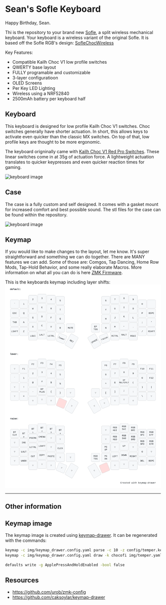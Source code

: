 Sean's Sofle Keyboard
=============== 

Happy Birthday, Sean.

Thi is the repository to your brand new [Sofle](https://github.com/josefadamcik/SofleKeyboard), a split wireless
mechanical keyboard. Your keyboard is a wireless variant of the original Sofle. It is based off the Sofle RGB's design: [SofleChocWireless](https://github.com/josefadamcik/SofleKeyboard)

Key Features:
 * Compatible Kailh Choc V1 low profile switches
 * QWERTY base layout
 * FULLY programable and customizable
 * 3-layer configuratioon
 * OLED Screens
 * Per Key LED Lighting
 * Wireless using a NRF52840
 * 2500mAh battery per keyboard half
 

## Keyboard

This keyboard is designed for low profile Kailh Choc V1 switches. Choc switches generally have shorter actuation. In short, this allows keys to activate even quicker than the classic MX switches. On top of that, low profile keys are thought to be more ergonomic. 

The keyboard origninally came with [Kailh Choc V1 Red Pro Switches](https://www.littlekeyboards.com/products/kailh-choc-pro-low-profile-switches?variant=32328459681859). These linear switches come in at 35g of actuation force. A lightweight actuation translates to quicker keypresses and even quicker reaction times for gaming. 

![keyboard image](img/seankeeb.jpg)

## Case
The case is a fully custom and self designed. It comes with a gasket mount for increased comfort and best possible sound.
The stl files for the case can be found within the repository.

![keyboard image](img/seankeebback.jpg)

## Keymap
If you would like to make changes to the layout, let me know. It's super straightforward and something we can do together. There are MANY features we can add. Some of those are: Comgos, Tap Dancing, Home Row Mods, Tap-Hold Behavior, and some really elaborate Macros. 
More information on what all you can do is here [ZMK Firmware](https://zmk.dev/). 

This is the keyboards keymap including layer shifts:
![keymap image](img/sofle.svg)


______________________________________________________________________________________________
## Other information


## Keymap image

The keymap image is created using [keymap-drawer](https://github.com/caksoylar/keymap-drawer).
It can be regenerated with the commands:

```sh
keymap -c img/keymap_drawer.config.yaml parse -c 10 -z config/temper.keymap > img/temper.yaml
keymap -c img/keymap_drawer.config.yaml draw -k chocofi img/temper.yaml > img/temper.svg
```

```sh
defaults write -g ApplePressAndHoldEnabled -bool false
```

## Resources

 * https://github.com/urob/zmk-config
 * https://github.com/caksoylar/keymap-drawer

